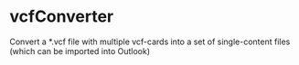 # vcfConverter
Convert a *.vcf file with multiple vcf-cards into a set of single-content files (which can be imported into Outlook)
